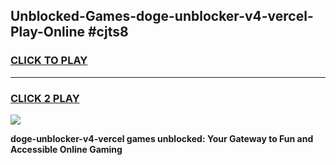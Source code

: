 
## Unblocked-Games-doge-unblocker-v4-vercel-Play-Online #cjts8
<h3>
<a href="https://news.freeplayer.one?title=doge-unblocker-v4-vercel&ref=3">CLICK TO PLAY</a></h3>
<hr>

<h3>
<a href="https://news.freeplayer.one?title=doge-unblocker-v4-vercel&ref=3">CLICK 2 PLAY</a>
  
</h3>

<a href="https://news.freeplayer.one?title=doge-unblocker-v4-vercel&ref=3"><img src="https://clearcache.store/games.png"></a>


**doge-unblocker-v4-vercel games unblocked: Your Gateway to Fun and Accessible Online Gaming**
